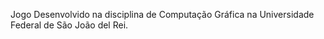 

Jogo Desenvolvido na disciplina de Computação Gráfica na Universidade Federal de São João del Rei.
